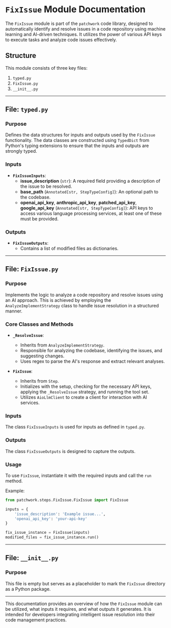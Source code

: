 # `FixIssue` Module Documentation

The `FixIssue` module is part of the `patchwork` code library, designed to automatically identify and resolve issues in a code repository using machine learning and AI-driven techniques. It utilizes the power of various API keys to execute tasks and analyze code issues effectively.

## Structure

This module consists of three key files:

1. `typed.py`
2. `FixIssue.py`
3. `__init__.py`

---

## File: `typed.py`

### Purpose

Defines the data structures for inputs and outputs used by the `FixIssue` functionality. The data classes are constructed using `TypedDict` from Python's typing extensions to ensure that the inputs and outputs are strongly typed.

### Inputs

- **`FixIssueInputs`**:
  - **issue_description** (`str`): A required field providing a description of the issue to be resolved.
  - **base_path** (`Annotated[str, StepTypeConfig]`): An optional path to the codebase.
  - **openai_api_key**, **anthropic_api_key**, **patched_api_key**, **google_api_key** (`Annotated[str, StepTypeConfig]`): API keys to access various language processing services, at least one of these must be provided.

### Outputs

- **`FixIssueOutputs`**:
  - Contains a list of modified files as dictionaries.

---

## File: `FixIssue.py`

### Purpose

Implements the logic to analyze a code repository and resolve issues using an AI approach. This is achieved by employing the `AnalyzeImplementStrategy` class to handle issue resolution in a structured manner.

### Core Classes and Methods

- **`_ResolveIssue`**:
  - Inherits from `AnalyzeImplementStrategy`.
  - Responsible for analyzing the codebase, identifying the issues, and suggesting changes.
  - Uses regex to parse the AI's response and extract relevant analyses.

- **`FixIssue`**:
  - Inherits from `Step`.
  - Initializes with the setup, checking for the necessary API keys, applying the `_ResolveIssue` strategy, and running the tool set.
  - Utilizes `AioLlmClient` to create a client for interaction with AI services.

### Inputs

The class `FixIssueInputs` is used for inputs as defined in `typed.py`.

### Outputs

The class `FixIssueOutputs` is designed to capture the outputs.

### Usage

To use `FixIssue`, instantiate it with the required inputs and call the `run` method.

Example:
```python
from patchwork.steps.FixIssue.FixIssue import FixIssue

inputs = {
    'issue_description': 'Example issue...',
    'openai_api_key': 'your-api-key'
}

fix_issue_instance = FixIssue(inputs)
modified_files = fix_issue_instance.run()
```

---

## File: `__init__.py`

### Purpose

This file is empty but serves as a placeholder to mark the `FixIssue` directory as a Python package.

--- 

This documentation provides an overview of how the `FixIssue` module can be utilized, what inputs it requires, and what outputs it generates. It is intended for developers integrating intelligent issue resolution into their code management practices.
